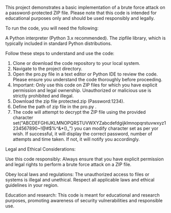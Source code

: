 This project demonstrates a basic implementation of a brute force attack on a password-protected ZIP file. Please note that this code is intended for educational purposes only and should be used responsibly and legally.

To run the code, you will need the following:

A Python interpreter (Python 3.x recommended).
The zipfile library, which is typically included in standard Python distributions.

Follow these steps to understand and use the code:

1. Clone or download the code repository to your local system.
2. Navigate to the project directory.
3. Open the pro.py file in a text editor or Python IDE to review the code. Please ensure you understand the code thoroughly before proceeding.
4. Important: Only use this code on ZIP files for which you have explicit permission and legal ownership. Unauthorized or malicious use is strictly prohibited and illegal.
5. Download the zip file protected.zip (Password:1234).
6. Define the path of zip file in the pro.py .
7. The code will attempt to decrypt the ZIP file using the provided character set("ABCDEFGHIJKLMNOPQRSTUVWXYZabcdefdgijklmnopqrstuvwxyz1234567890~!@#$%^&*()_") you can modify character set as per yor wish. If successful, it will display the correct password, number of attempts and time taken. If not, it will notify you accordingly.

Legal and Ethical Considerations:

Use this code responsibly: Always ensure that you have explicit permission and legal rights to perform a brute force attack on a ZIP file.

Obey local laws and regulations: The unauthorized access to files or systems is illegal and unethical. Respect all applicable laws and ethical guidelines in your region.

Education and research: This code is meant for educational and research purposes, promoting awareness of security vulnerabilities and responsible use.
